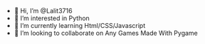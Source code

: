 - 👋 Hi, I’m @Lalit3716
- 👀 I’m interested in Python 
- 🌱 I’m currently learning Html/CSS/Javascript 
- 💞️ I’m looking to collaborate on Any Games Made With Pygame
<!---
Lalit3716/Lalit3716 is a ✨ special ✨ repository because its `README.md` (this file) appears on your GitHub profile.
You can click the Preview link to take a look at your changes.
--->
